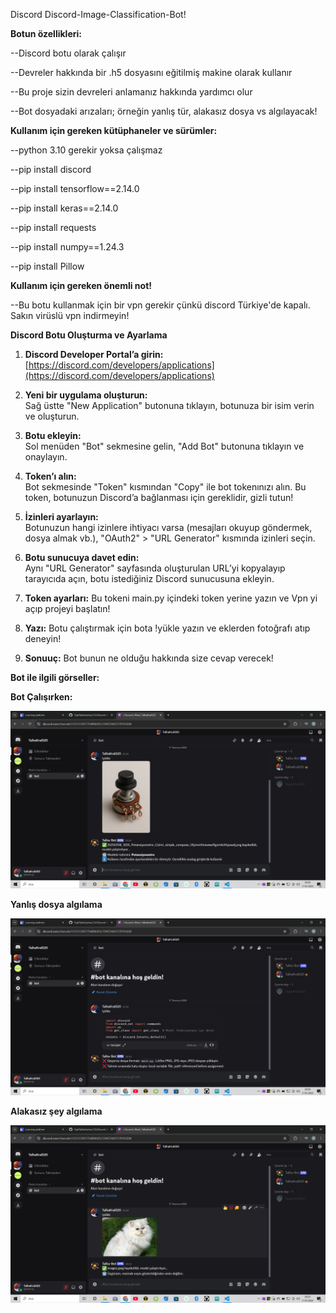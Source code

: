 Discord Discord-Image-Classification-Bot!

**Botun özellikleri:**

--Discord botu olarak çalışır

--Devreler hakkında bir .h5 dosyasını eğitilmiş makine olarak kullanır

--Bu proje sizin devreleri anlamanız hakkında yardımcı olur

--Bot dosyadaki arızaları; örneğin yanlış tür, alakasız dosya vs algılayacak!

**Kullanım için gereken kütüphaneler ve sürümler:**

--python 3.10 gerekir yoksa çalışmaz

--pip install discord

--pip install tensorflow==2.14.0

--pip install keras==2.14.0

--pip install requests

--pip install numpy==1.24.3

--pip install Pillow

**Kullanım için gereken önemli not!**

--Bu botu kullanmak için bir vpn gerekir çünkü discord Türkiye'de kapalı. Sakın virüslü vpn indirmeyin!

**Discord Botu Oluşturma ve Ayarlama**

1. **Discord Developer Portal’a girin:**  
   [https://discord.com/developers/applications](https://discord.com/developers/applications)

2. **Yeni bir uygulama oluşturun:**  
   Sağ üstte "New Application" butonuna tıklayın, botunuza bir isim verin ve oluşturun.

3. **Botu ekleyin:**  
   Sol menüden "Bot" sekmesine gelin, "Add Bot" butonuna tıklayın ve onaylayın.

4. **Token’ı alın:**  
   Bot sekmesinde "Token" kısmından "Copy" ile bot tokenınızı alın. Bu token, botunuzun Discord’a bağlanması için gereklidir, gizli tutun!

5. **İzinleri ayarlayın:**  
   Botunuzun hangi izinlere ihtiyacı varsa (mesajları okuyup göndermek, dosya almak vb.), "OAuth2" > "URL Generator" kısmında izinleri seçin.

6. **Botu sunucuya davet edin:**  
   Aynı "URL Generator" sayfasında oluşturulan URL’yi kopyalayıp tarayıcıda açın, botu istediğiniz Discord sunucusuna ekleyin.

7. **Token ayarları:**
   Bu tokeni main.py içindeki token yerine yazın ve Vpn yi açıp projeyi başlatın!

8. **Yazı:**
   Botu çalıştırmak için bota !yükle yazın ve eklerden fotoğrafı atıp deneyin!

9. **Sonuuç:**
   Bot bunun ne olduğu hakkında size cevap verecek!

**Bot ile ilgili görseller:**

**Bot Çalışırken:**

![Bot  Çalışması:](Bot_Fotosu1.png)

**Yanlış dosya algılama**

![Yanlış tür algılama:](Bot_Fotosu2.png)

**Alakasız şey algılama**

![Alakasız şey algılama:](Bot_Fotosu3.png)


